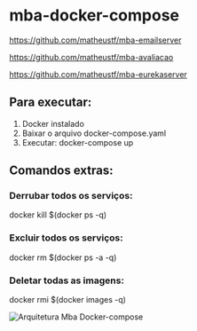 # mba-docker-compose

https://github.com/matheustf/mba-emailserver

https://github.com/matheustf/mba-avaliacao

https://github.com/matheustf/mba-eurekaserver


## Para executar:

1. Docker instalado
2. Baixar o arquivo docker-compose.yaml
3. Executar: 
  docker-compose up
  
## Comandos extras:
 
### Derrubar todos os serviços:
docker kill $(docker ps -q)

### Excluir todos os serviços:
docker rm $(docker ps -a -q)

### Deletar todas as imagens:
docker rmi $(docker images -q)

![Arquitetura Mba Docker-compose](https://user-images.githubusercontent.com/16195588/155223395-0f70924b-29fe-4d8a-ad1a-01b52952aefd.jpg)

